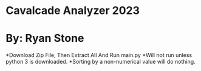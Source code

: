 # Cavalcade Analyzer 2023
# By: Ryan Stone

*Download Zip File, Then Extract All And Run main.py
*Will not run unless python 3 is downloaded.
*Sorting by a non-numerical value will do nothing.
